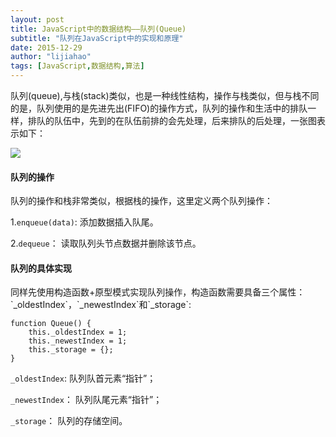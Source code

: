```yaml
---
layout: post
title: JavaScript中的数据结构——队列(Queue)
subtitle: "队列在JavaScript中的实现和原理"
date: 2015-12-29
author: "lijiahao"
tags: [JavaScript,数据结构,算法]
---
```

队列(queue),与栈(stack)类似，也是一种线性结构，操作与栈类似，但与栈不同的是，队列使用的是先进先出(FIFO)的操作方式，队列的操作和生活中的排队一样，排队的队伍中，先到的在队伍前排的会先处理，后来排队的后处理，一张图表示如下：

![](http://i.imgur.com/UpNjASQ.jpg)

<h4>队列的操作</h4>
队列的操作和栈非常类似，根据栈的操作，这里定义两个队列操作：

1.`enqueue(data)`: 添加数据插入队尾。

2.`dequeue`： 读取队列头节点数据并删除该节点。

<h4>队列的具体实现</h4>
同样先使用构造函数+原型模式实现队列操作，构造函数需要具备三个属性：`_oldestIndex`，`_newestIndex`和`_storage`:

	function Queue() {
	    this._oldestIndex = 1;
	    this._newestIndex = 1;
	    this._storage = {};
	}
`_oldestIndex`: 队列队首元素“指针”；

`_newestIndex`： 队列队尾元素“指针”；

`_storage`： 队列的存储空间。

